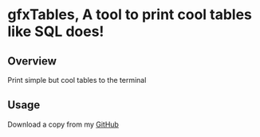 # gfxTables, A tool to print cool tables like SQL does!
## Overview
Print simple but cool tables to the terminal
## Usage
Download a copy from my [GitHub]()